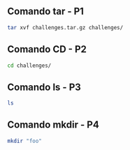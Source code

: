 ## Comando tar - P1

```sh
tar xvf challenges.tar.gz challenges/ 
```


## Comando CD - P2

```sh
cd challenges/ 
```

## Comando ls - P3

```sh
ls 
```

## Comando mkdir - P4
```sh
mkdir "foo"  
```
